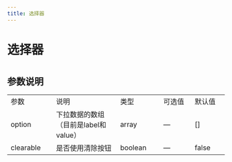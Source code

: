```yaml
---
title: 选择器
---
```


# 选择器 

<ClientOnly>
  <select-demo></select-demo>
</ClientOnly>

#
<h2>参数说明</h2> 
<table width="100%">
    <tr>
        <td width="120">
                参数
        </td>
        <td width="249">
                说明
        </td>
        <td width="120">
                类型
        </td>
        <td width="120">
                可选值
        </td>
        <td width="100">
                默认值
        </td>
    </tr>
    <tr>
        <td width="100">
                option
        </td>
        <td width="249">
                下拉数据的数组（目前是label和value）
        </td>
        <td width="120">
                array
        </td>
        <td width="120">
                —
        </td>
        <td width="100">
                []
        </td>
    </tr>
        <tr>
        <td width="100">
                clearable
        </td>
        <td width="249">
                是否使用清除按钮
        </td>
        <td width="120">
                boolean
        </td>
        <td width="120">
                —
        </td>
        <td width="100">
                false
        </td>
    </tr>
</table>

